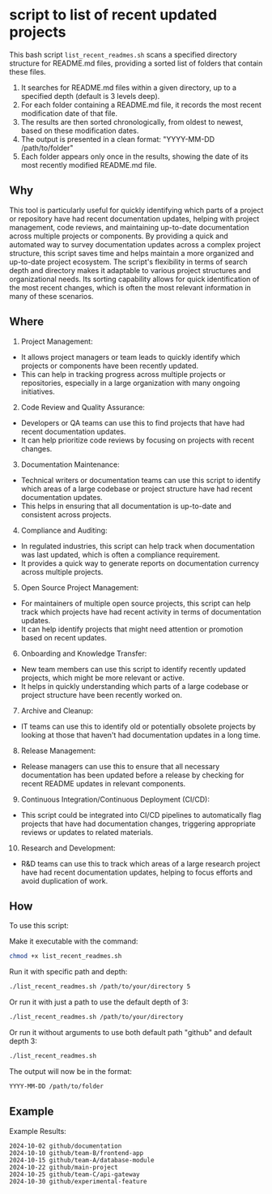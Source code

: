 # script to list of recent updated projects


This bash script `list_recent_readmes.sh` scans a specified directory structure for README.md files, providing a sorted list of folders that contain these files.

1. It searches for README.md files within a given directory, up to a specified depth (default is 3 levels deep).
2. For each folder containing a README.md file, it records the most recent modification date of that file.
3. The results are then sorted chronologically, from oldest to newest, based on these modification dates.
4. The output is presented in a clean format: "YYYY-MM-DD /path/to/folder"
5. Each folder appears only once in the results, showing the date of its most recently modified README.md file.


## Why

This tool is particularly useful for quickly identifying which parts of a project or repository have had recent documentation updates, helping with project management, code reviews, and maintaining up-to-date documentation across multiple projects or components.
By providing a quick and automated way to survey documentation updates across a complex project structure, this script saves time and helps maintain a more organized and up-to-date project ecosystem.
The script's flexibility in terms of search depth and directory makes it adaptable to various project structures and organizational needs. 
Its sorting capability allows for quick identification of the most recent changes, which is often the most relevant information in many of these scenarios.


## Where

1. Project Management:
- It allows project managers or team leads to quickly identify which projects or components have been recently updated.
- This can help in tracking progress across multiple projects or repositories, especially in a large organization with many ongoing initiatives.

2. Code Review and Quality Assurance:
- Developers or QA teams can use this to find projects that have had recent documentation updates.
- It can help prioritize code reviews by focusing on projects with recent changes.

3. Documentation Maintenance:
- Technical writers or documentation teams can use this script to identify which areas of a large codebase or project structure have had recent documentation updates.
- This helps in ensuring that all documentation is up-to-date and consistent across projects.

4. Compliance and Auditing:
- In regulated industries, this script can help track when documentation was last updated, which is often a compliance requirement.
- It provides a quick way to generate reports on documentation currency across multiple projects.

5. Open Source Project Management:
- For maintainers of multiple open source projects, this script can help track which projects have had recent activity in terms of documentation updates.
- It can help identify projects that might need attention or promotion based on recent updates.

6. Onboarding and Knowledge Transfer:
- New team members can use this script to identify recently updated projects, which might be more relevant or active.
- It helps in quickly understanding which parts of a large codebase or project structure have been recently worked on.

7. Archive and Cleanup:
- IT teams can use this to identify old or potentially obsolete projects by looking at those that haven't had documentation updates in a long time.

8. Release Management:
- Release managers can use this to ensure that all necessary documentation has been updated before a release by checking for recent README updates in relevant components.

9. Continuous Integration/Continuous Deployment (CI/CD):
- This script could be integrated into CI/CD pipelines to automatically flag projects that have had documentation changes, triggering appropriate reviews or updates to related materials.

10. Research and Development:
- R&D teams can use this to track which areas of a large research project have had recent documentation updates, helping to focus efforts and avoid duplication of work.




## How


To use this script:

Make it executable with the command: 
```bash
chmod +x list_recent_readmes.sh
```
Run it with specific path and depth:
```bash
./list_recent_readmes.sh /path/to/your/directory 5
```

Or run it with just a path to use the default depth of 3:
```bash
./list_recent_readmes.sh /path/to/your/directory
```

Or run it without arguments to use both default path "github" and default depth 3:
```bash
./list_recent_readmes.sh
```

The output will now be in the format:

```bash
YYYY-MM-DD /path/to/folder
```


## Example

Example Results: 

```
2024-10-02 github/documentation
2024-10-10 github/team-B/frontend-app
2024-10-15 github/team-A/database-module
2024-10-22 github/main-project
2024-10-25 github/team-C/api-gateway
2024-10-30 github/experimental-feature
```

